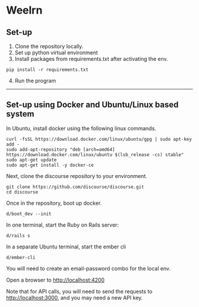 # Weelrn

## Set-up
1. Clone the repository locally.
2. Set up python virtual environment
3. Install packages from requirements.txt after activating the env.
```
pip install -r requirements.txt
```
4. Run the program

---
## Set-up using Docker and Ubuntu/Linux based system
In Ubuntu, install docker using the following linux commands.
```
curl -fsSL https://download.docker.com/linux/ubuntu/gpg | sudo apt-key add -
sudo add-apt-repository "deb [arch=amd64] https://download.docker.com/linux/ubuntu $(lsb_release -cs) stable"
sudo apt-get update
sudo apt-get install -y docker-ce
```

Next, clone the discourse repository to your environment.
```
git clone https://github.com/discourse/discourse.git
cd discourse
```

Once in the repository, boot up docker.
```
d/boot_dev --init
```

In one terminal, start the Ruby on Rails server:
```
d/rails s
```

In a separate Ubuntu terminal, start the ember cli
```
d/ember-cli
```
You will need to create an email-password combo for the local env.

Open a browser to [http://localhost:4200](http://localhost:4200)

Note that for API calls, you will need to send the requests to [http://localhost:3000](http://localhost:3000), and you may need a new API key.
